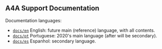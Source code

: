 ## A4A Support Documentation

Documentation languages:

* [`docs/en`](./en) English: future main (reference) language, with all contents.
* [`docs/pt`](./pt) Portuguese: 2020's main language (after will be secondary).
* [`docs/es`](./es) Espanhol: secondary language.


